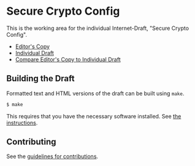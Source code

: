 # Secure Crypto Config

This is the working area for the individual Internet-Draft, "Secure Crypto Config".

* [Editor's Copy](https://secureCryptoConfig.github.io/secureCryptoConfig/#go.draft-kaimindermann-securecryptoconfig.html)
* [Individual Draft](https://tools.ietf.org/html/draft-kaimindermann-securecryptoconfig)
* [Compare Editor's Copy to Individual Draft](https://secureCryptoConfig.github.io/secureCryptoConfig/#go.draft-kaimindermann-securecryptoconfig.diff)

## Building the Draft

Formatted text and HTML versions of the draft can be built using `make`.

```sh
$ make
```

This requires that you have the necessary software installed.  See
[the instructions](https://github.com/martinthomson/i-d-template/blob/master/doc/SETUP.md).


## Contributing

See the
[guidelines for contributions](https://github.com/kmindi/secureCryptoConfig/blob/master/CONTRIBUTING.md).
